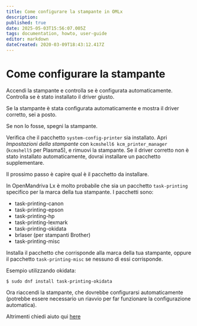 ```yaml
---
title: Come configurare la stampante in OMLx
description: 
published: true
date: 2025-05-03T15:56:07.005Z
tags: documentation, howto, user-guide
editor: markdown
dateCreated: 2020-03-09T18:43:12.417Z
---
```


# Come configurare la stampante
Accendi la stampante e controlla se è configurata automaticamente. Controlla se è stato installato il driver giusto.

Se la stampante è stata configurata automaticamente e mostra il driver corretto, sei a posto.

Se non lo fosse, spegni la stampante.

Verifica che il pacchetto `system-config-printer` sia installato.
Apri *Impostazioni della stampante* con `kcmshell6 kcm_printer_manager` (`kcmshell5` per Plasma5), e rimuovi la stampante.
Se il driver corretto non è stato installato automaticamente, dovrai installare un pacchetto supplementare.

Il prossimo passo è capire qual è il pacchetto da installare.

In OpenMandriva Lx è molto probabile che sia un pacchetto `task-printing` specifico per la marca della tua stampante. I pacchetti sono:
- task-printing-canon
- task-printing-epson
- task-printing-hp
- task-printing-lexmark
- task-printing-okidata
- brlaser (per stampanti Brother)
- task-printing-misc

Installa il pacchetto che corrisponde alla marca della tua stampante, oppure il pacchetto `task-printing-misc` se nessuno di essi corrisponde.

Esempio utilizzando okidata:
```
$ sudo dnf install task-printing-okidata
```
Ora riaccendi la stampante, che dovrebbe configurarsi automaticamente (potrebbe essere necessario un riavvio per far funzionare la configurazione automatica).

Altrimenti chiedi aiuto qui [here](https://forum.openmandriva.org/c/support/17)
